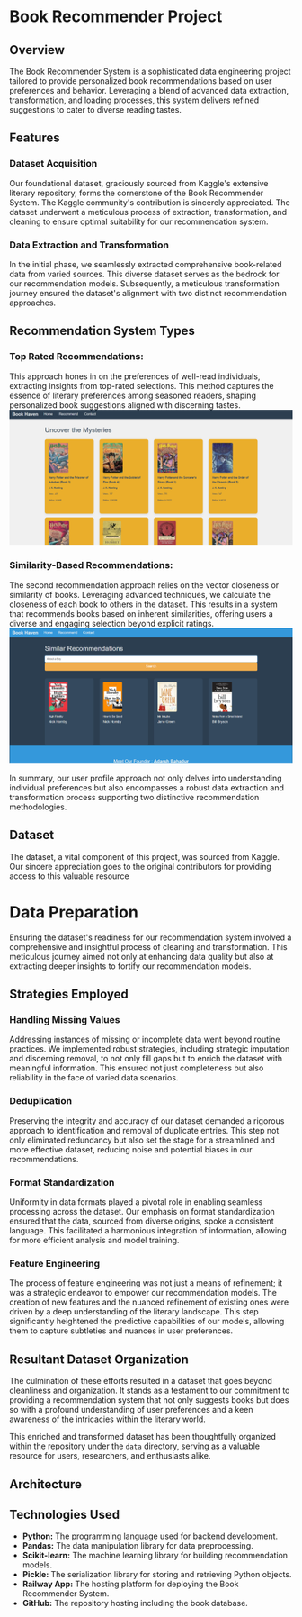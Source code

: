 # Book Recommender Project

## Overview

The Book Recommender System is a sophisticated data engineering project tailored to provide personalized book recommendations based on user preferences and behavior. Leveraging a blend of advanced data extraction, transformation, and loading processes, this system delivers refined suggestions to cater to diverse reading tastes.

## Features

### Dataset Acquisition

Our foundational dataset, graciously sourced from Kaggle's extensive literary repository, forms the cornerstone of the Book Recommender System. The Kaggle community's contribution is sincerely appreciated. The dataset underwent a meticulous process of extraction, transformation, and cleaning to ensure optimal suitability for our recommendation system.

### Data Extraction and Transformation

In the initial phase, we seamlessly extracted comprehensive book-related data from varied sources. This diverse dataset serves as the bedrock for our recommendation models. Subsequently, a meticulous transformation journey ensured the dataset's alignment with two distinct recommendation approaches.


## Recommendation System Types

### **Top Rated Recommendations:**

This approach hones in on the preferences of well-read individuals, extracting insights from top-rated selections. This method captures the essence of literary preferences among seasoned readers, shaping personalized book suggestions aligned with discerning tastes.
![Top Rated Recommendations](https://github.com/AdarshBahadur/book-recommender-project/blob/main/Top_Rated_Recommendations.png?raw=true)

### **Similarity-Based Recommendations:**

The second recommendation approach relies on the vector closeness or similarity of books. Leveraging advanced techniques, we calculate the closeness of each book to others in the dataset. This results in a system that recommends books based on inherent similarities, offering users a diverse and engaging selection beyond explicit ratings.
![Similarity-Based Recommendations](https://github.com/AdarshBahadur/book-recommender-project/blob/main/Similarity_Based_Recommendations.png?raw=true)

In summary, our user profile approach not only delves into understanding individual preferences but also encompasses a robust data extraction and transformation process supporting two distinctive recommendation methodologies.

## Dataset

The dataset, a vital component of this project, was sourced from Kaggle. Our sincere appreciation goes to the original contributors for providing access to this valuable resource

# Data Preparation

Ensuring the dataset's readiness for our recommendation system involved a comprehensive and insightful process of cleaning and transformation. This meticulous journey aimed not only at enhancing data quality but also at extracting deeper insights to fortify our recommendation models.

## Strategies Employed

### Handling Missing Values

Addressing instances of missing or incomplete data went beyond routine practices. We implemented robust strategies, including strategic imputation and discerning removal, to not only fill gaps but to enrich the dataset with meaningful information. This ensured not just completeness but also reliability in the face of varied data scenarios.

### Deduplication

Preserving the integrity and accuracy of our dataset demanded a rigorous approach to identification and removal of duplicate entries. This step not only eliminated redundancy but also set the stage for a streamlined and more effective dataset, reducing noise and potential biases in our recommendations.

### Format Standardization

Uniformity in data formats played a pivotal role in enabling seamless processing across the dataset. Our emphasis on format standardization ensured that the data, sourced from diverse origins, spoke a consistent language. This facilitated a harmonious integration of information, allowing for more efficient analysis and model training.

### Feature Engineering

The process of feature engineering was not just a means of refinement; it was a strategic endeavor to empower our recommendation models. The creation of new features and the nuanced refinement of existing ones were driven by a deep understanding of the literary landscape. This step significantly heightened the predictive capabilities of our models, allowing them to capture subtleties and nuances in user preferences.

## Resultant Dataset Organization

The culmination of these efforts resulted in a dataset that goes beyond cleanliness and organization. It stands as a testament to our commitment to providing a recommendation system that not only suggests books but does so with a profound understanding of user preferences and a keen awareness of the intricacies within the literary world.

This enriched and transformed dataset has been thoughtfully organized within the repository under the `data` directory, serving as a valuable resource for users, researchers, and enthusiasts alike.


## Architecture

[//]: # (If applicable, add an architecture diagram or relevant images here)

## Technologies Used

- **Python:** The programming language used for backend development.
- **Pandas:** The data manipulation library for data preprocessing.
- **Scikit-learn:** The machine learning library for building recommendation models.
- **Pickle:** The serialization library for storing and retrieving Python objects.
- **Railway App:** The hosting platform for deploying the Book Recommender System.
- **GitHub:** The repository hosting including the book database.
